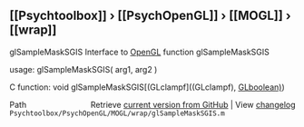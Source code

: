 ## [[Psychtoolbox]] &#8250; [[PsychOpenGL]] &#8250; [[MOGL]] &#8250; [[wrap]]

glSampleMaskSGIS  Interface to [OpenGL](OpenGL) function glSampleMaskSGIS  
  
usage:  glSampleMaskSGIS( arg1, arg2 )  
  
C function:  void glSampleMaskSGIS[(GLclampf]((GLclampf), [GLboolean)](GLboolean))  




<div class="code_header" style="text-align:right;">
  <span style="float:left;">Path&nbsp;&nbsp;</span> <span class="counter">Retrieve <a href=
  "https://raw.github.com/Psychtoolbox-3/Psychtoolbox-3/beta/Psychtoolbox/PsychOpenGL/MOGL/wrap/glSampleMaskSGIS.m">current version from GitHub</a> | View <a href=
  "https://github.com/Psychtoolbox-3/Psychtoolbox-3/commits/beta/Psychtoolbox/PsychOpenGL/MOGL/wrap/glSampleMaskSGIS.m">changelog</a></span>
</div>
<div class="code">
  <code>Psychtoolbox/PsychOpenGL/MOGL/wrap/glSampleMaskSGIS.m</code>
</div>

